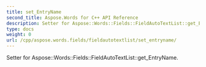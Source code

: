 ```yaml
---
title: set_EntryName
second_title: Aspose.Words for C++ API Reference
description: Setter for Aspose::Words::Fields::FieldAutoTextList::get_EntryName. 
type: docs
weight: 0
url: /cpp/aspose.words.fields/fieldautotextlist/set_entryname/
---
```


Setter for Aspose::Words::Fields::FieldAutoTextList::get_EntryName. 

